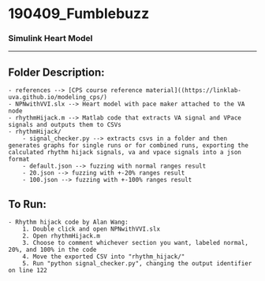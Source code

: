 # 190409_Fumblebuzz

### Simulink Heart Model
---

Folder Description:
---
	- references --> [CPS course reference material]((https://linklab-uva.github.io/modeling_cps/)
	- NPNwithVVI.slx --> Heart model with pace maker attached to the VA node
	- rhythmHijack.m --> Matlab code that extracts VA signal and VPace signals and outputs them to CSVs
	- rhythmHijack/
		- signal_checker.py --> extracts csvs in a folder and then generates graphs for single runs or for combined runs, exporting the calculated rhythm hijack signals, va and vpace signals into a json format
		- default.json --> fuzzing with normal ranges result
		- 20.json --> fuzzing with +-20% ranges result
		- 100.json --> fuzzing with +-100% ranges result

To Run:
---
	- Rhythm hijack code by Alan Wang:
		1. Double click and open NPNwithVVI.slx
		2. Open rhythmHijack.m
		3. Choose to comment whichever section you want, labeled normal, 20%, and 100% in the code
		4. Move the exported CSV into "rhythm_hijack/"
		5. Run "python signal_checker.py", changing the output identifier on line 122